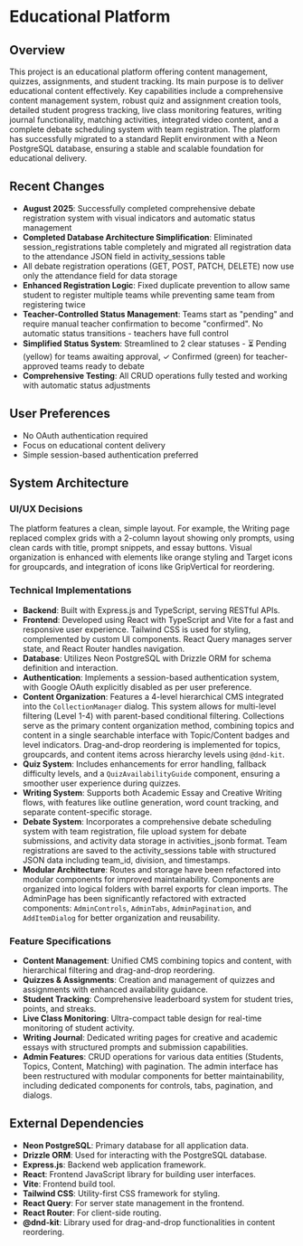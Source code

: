 # Educational Platform

## Overview
This project is an educational platform offering content management, quizzes, assignments, and student tracking. Its main purpose is to deliver educational content effectively. Key capabilities include a comprehensive content management system, robust quiz and assignment creation tools, detailed student progress tracking, live class monitoring features, writing journal functionality, matching activities, integrated video content, and a complete debate scheduling system with team registration. The platform has successfully migrated to a standard Replit environment with a Neon PostgreSQL database, ensuring a stable and scalable foundation for educational delivery.

## Recent Changes
- **August 2025**: Successfully completed comprehensive debate registration system with visual indicators and automatic status management
- **Completed Database Architecture Simplification**: Eliminated session_registrations table completely and migrated all registration data to the attendance JSON field in activity_sessions table
- All debate registration operations (GET, POST, PATCH, DELETE) now use only the attendance field for data storage
- **Enhanced Registration Logic**: Fixed duplicate prevention to allow same student to register multiple teams while preventing same team from registering twice
- **Teacher-Controlled Status Management**: Teams start as "pending" and require manual teacher confirmation to become "confirmed". No automatic status transitions - teachers have full control
- **Simplified Status System**: Streamlined to 2 clear statuses - ⏳ Pending (yellow) for teams awaiting approval, ✓ Confirmed (green) for teacher-approved teams ready to debate
- **Comprehensive Testing**: All CRUD operations fully tested and working with automatic status adjustments

## User Preferences
- No OAuth authentication required
- Focus on educational content delivery
- Simple session-based authentication preferred

## System Architecture

### UI/UX Decisions
The platform features a clean, simple layout. For example, the Writing page replaced complex grids with a 2-column layout showing only prompts, using clean cards with title, prompt snippets, and essay buttons. Visual organization is enhanced with elements like orange styling and Target icons for groupcards, and integration of icons like GripVertical for reordering.

### Technical Implementations
- **Backend**: Built with Express.js and TypeScript, serving RESTful APIs.
- **Frontend**: Developed using React with TypeScript and Vite for a fast and responsive user experience. Tailwind CSS is used for styling, complemented by custom UI components. React Query manages server state, and React Router handles navigation.
- **Database**: Utilizes Neon PostgreSQL with Drizzle ORM for schema definition and interaction.
- **Authentication**: Implements a session-based authentication system, with Google OAuth explicitly disabled as per user preference.
- **Content Organization**: Features a 4-level hierarchical CMS integrated into the `CollectionManager` dialog. This system allows for multi-level filtering (Level 1-4) with parent-based conditional filtering. Collections serve as the primary content organization method, combining topics and content in a single searchable interface with Topic/Content badges and level indicators. Drag-and-drop reordering is implemented for topics, groupcards, and content items across hierarchy levels using `@dnd-kit`.
- **Quiz System**: Includes enhancements for error handling, fallback difficulty levels, and a `QuizAvailabilityGuide` component, ensuring a smoother user experience during quizzes.
- **Writing System**: Supports both Academic Essay and Creative Writing flows, with features like outline generation, word count tracking, and separate content-specific storage.
- **Debate System**: Incorporates a comprehensive debate scheduling system with team registration, file upload system for debate submissions, and activity data storage in activities_jsonb format. Team registrations are saved to the activity_sessions table with structured JSON data including team_id, division, and timestamps.
- **Modular Architecture**: Routes and storage have been refactored into modular components for improved maintainability. Components are organized into logical folders with barrel exports for clean imports. The AdminPage has been significantly refactored with extracted components: `AdminControls`, `AdminTabs`, `AdminPagination`, and `AddItemDialog` for better organization and reusability.

### Feature Specifications
- **Content Management**: Unified CMS combining topics and content, with hierarchical filtering and drag-and-drop reordering.
- **Quizzes & Assignments**: Creation and management of quizzes and assignments with enhanced availability guidance.
- **Student Tracking**: Comprehensive leaderboard system for student tries, points, and streaks.
- **Live Class Monitoring**: Ultra-compact table design for real-time monitoring of student activity.
- **Writing Journal**: Dedicated writing pages for creative and academic essays with structured prompts and submission capabilities.
- **Admin Features**: CRUD operations for various data entities (Students, Topics, Content, Matching) with pagination. The admin interface has been restructured with modular components for better maintainability, including dedicated components for controls, tabs, pagination, and dialogs.

## External Dependencies
- **Neon PostgreSQL**: Primary database for all application data.
- **Drizzle ORM**: Used for interacting with the PostgreSQL database.
- **Express.js**: Backend web application framework.
- **React**: Frontend JavaScript library for building user interfaces.
- **Vite**: Frontend build tool.
- **Tailwind CSS**: Utility-first CSS framework for styling.
- **React Query**: For server state management in the frontend.
- **React Router**: For client-side routing.
- **@dnd-kit**: Library used for drag-and-drop functionalities in content reordering.